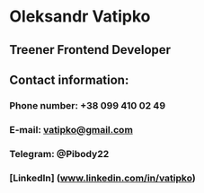 # Oleksandr Vatipko
## Treener Frontend Developer
## Contact information:
### Phone number: +38 099 410 02 49
### E-mail: vatipko@gmail.com
### Telegram: @Pibody22
### [LinkedIn] (www.linkedin.com/in/vatipko)